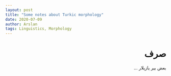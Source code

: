 ```yaml
---
layout: post
title: "Some notes about Turkic morphology"
date: 2020-07-09
author: Arslan
tags: Linguistics, Morphology
---
```

<div dir="rtl">

# صرف
بعض بیر یازیلار ...
</div>


